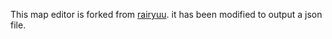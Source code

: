 This map editor is forked from [rairyuu](https://github.com/rairyuu/PDR-with-Map-Matching/tree/master/MapEditor).  it has been modified to output a json file.
